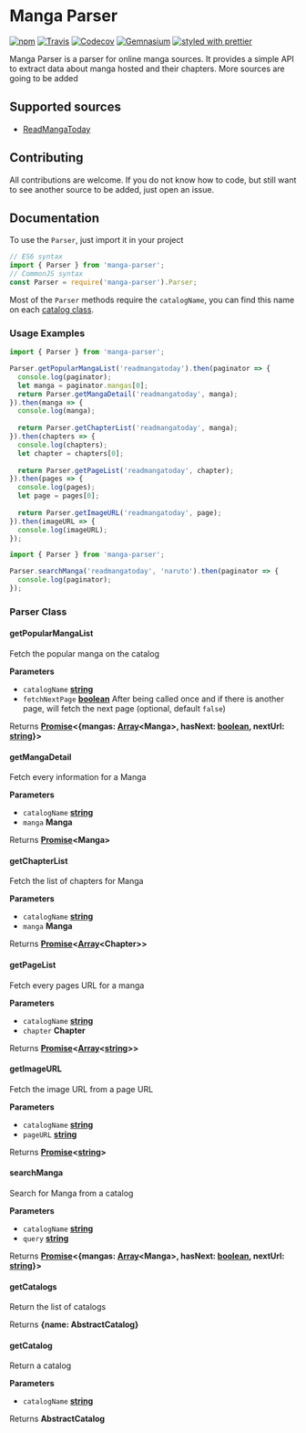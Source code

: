 # Manga Parser

[![npm](https://img.shields.io/npm/v/manga-parser.svg?style=flat-square)](https://www.npmjs.com/package/manga-parser) [![Travis](https://img.shields.io/travis/na-ji/node-manga-parser.svg?style=flat-square)](https://travis-ci.org/na-ji/node-manga-parser) [![Codecov](https://img.shields.io/codecov/c/github/na-ji/node-manga-parser.svg?style=flat-square)](https://codecov.io/gh/na-ji/node-manga-parser) [![Gemnasium](https://img.shields.io/gemnasium/na-ji/node-manga-parser.svg?style=flat-square)](https://gemnasium.com/github.com/na-ji/node-manga-parser) [![styled with prettier](https://img.shields.io/badge/styled_with-prettier-ff69b4.svg?style=flat-square)](https://github.com/prettier/prettier)

Manga Parser is a parser for online manga sources. It provides a simple API to extract data about manga hosted and their chapters. More sources are going to be added

## Supported sources

-   [ReadMangaToday](http://www.readmanga.today/)

## Contributing

All contributions are welcome. If you do not know how to code, but still want to see another source to be added, just open an issue.

## Documentation

To use the `Parser`, just import it in your project

```javascript
// ES6 syntax
import { Parser } from 'manga-parser';
// CommonJS syntax
const Parser = require('manga-parser').Parser;
```

Most of the `Parser` methods require the `catalogName`, you can find this name on each [catalog class](https://github.com/na-ji/node-manga-parser/tree/master/src/sites).

### Usage Examples

```javascript
import { Parser } from 'manga-parser';

Parser.getPopularMangaList('readmangatoday').then(paginator => {
  console.log(paginator);
  let manga = paginator.mangas[0];
  return Parser.getMangaDetail('readmangatoday', manga);
}).then(manga => {
  console.log(manga);
  
  return Parser.getChapterList('readmangatoday', manga);
}).then(chapters => {
  console.log(chapters);
  let chapter = chapters[0];
  
  return Parser.getPageList('readmangatoday', chapter);
}).then(pages => {
  console.log(pages);
  let page = pages[0];
  
  return Parser.getImageURL('readmangatoday', page);
}).then(imageURL => {
  console.log(imageURL);
});
```

```javascript
import { Parser } from 'manga-parser';

Parser.searchManga('readmangatoday', 'naruto').then(paginator => {
  console.log(paginator);
});
```

### Parser Class

<!-- Generated by documentation.js. Update this documentation by updating the source code. -->

#### getPopularMangaList

Fetch the popular manga on the catalog

**Parameters**

-   `catalogName` **[string](https://developer.mozilla.org/en-US/docs/Web/JavaScript/Reference/Global_Objects/String)** 
-   `fetchNextPage` **[boolean](https://developer.mozilla.org/en-US/docs/Web/JavaScript/Reference/Global_Objects/Boolean)** After being called once and if there is another page, will fetch the next page (optional, default `false`)

Returns **[Promise](https://developer.mozilla.org/en-US/docs/Web/JavaScript/Reference/Global_Objects/Promise)&lt;{mangas: [Array](https://developer.mozilla.org/en-US/docs/Web/JavaScript/Reference/Global_Objects/Array)&lt;Manga>, hasNext: [boolean](https://developer.mozilla.org/en-US/docs/Web/JavaScript/Reference/Global_Objects/Boolean), nextUrl: [string](https://developer.mozilla.org/en-US/docs/Web/JavaScript/Reference/Global_Objects/String)}>** 

#### getMangaDetail

Fetch every information for a Manga

**Parameters**

-   `catalogName` **[string](https://developer.mozilla.org/en-US/docs/Web/JavaScript/Reference/Global_Objects/String)** 
-   `manga` **Manga** 

Returns **[Promise](https://developer.mozilla.org/en-US/docs/Web/JavaScript/Reference/Global_Objects/Promise)&lt;Manga>** 

#### getChapterList

Fetch the list of chapters for Manga

**Parameters**

-   `catalogName` **[string](https://developer.mozilla.org/en-US/docs/Web/JavaScript/Reference/Global_Objects/String)** 
-   `manga` **Manga** 

Returns **[Promise](https://developer.mozilla.org/en-US/docs/Web/JavaScript/Reference/Global_Objects/Promise)&lt;[Array](https://developer.mozilla.org/en-US/docs/Web/JavaScript/Reference/Global_Objects/Array)&lt;Chapter>>** 

#### getPageList

Fetch every pages URL for a manga

**Parameters**

-   `catalogName` **[string](https://developer.mozilla.org/en-US/docs/Web/JavaScript/Reference/Global_Objects/String)** 
-   `chapter` **Chapter** 

Returns **[Promise](https://developer.mozilla.org/en-US/docs/Web/JavaScript/Reference/Global_Objects/Promise)&lt;[Array](https://developer.mozilla.org/en-US/docs/Web/JavaScript/Reference/Global_Objects/Array)&lt;[string](https://developer.mozilla.org/en-US/docs/Web/JavaScript/Reference/Global_Objects/String)>>** 

#### getImageURL

Fetch the image URL from a page URL

**Parameters**

-   `catalogName` **[string](https://developer.mozilla.org/en-US/docs/Web/JavaScript/Reference/Global_Objects/String)** 
-   `pageURL` **[string](https://developer.mozilla.org/en-US/docs/Web/JavaScript/Reference/Global_Objects/String)** 

Returns **[Promise](https://developer.mozilla.org/en-US/docs/Web/JavaScript/Reference/Global_Objects/Promise)&lt;[string](https://developer.mozilla.org/en-US/docs/Web/JavaScript/Reference/Global_Objects/String)>** 

#### searchManga

Search for Manga from a catalog

**Parameters**

-   `catalogName` **[string](https://developer.mozilla.org/en-US/docs/Web/JavaScript/Reference/Global_Objects/String)** 
-   `query` **[string](https://developer.mozilla.org/en-US/docs/Web/JavaScript/Reference/Global_Objects/String)** 

Returns **[Promise](https://developer.mozilla.org/en-US/docs/Web/JavaScript/Reference/Global_Objects/Promise)&lt;{mangas: [Array](https://developer.mozilla.org/en-US/docs/Web/JavaScript/Reference/Global_Objects/Array)&lt;Manga>, hasNext: [boolean](https://developer.mozilla.org/en-US/docs/Web/JavaScript/Reference/Global_Objects/Boolean), nextUrl: [string](https://developer.mozilla.org/en-US/docs/Web/JavaScript/Reference/Global_Objects/String)}>** 

#### getCatalogs

Return the list of catalogs

Returns **{name: AbstractCatalog}** 

#### getCatalog

Return a catalog

**Parameters**

-   `catalogName` **[string](https://developer.mozilla.org/en-US/docs/Web/JavaScript/Reference/Global_Objects/String)** 

Returns **AbstractCatalog** 
